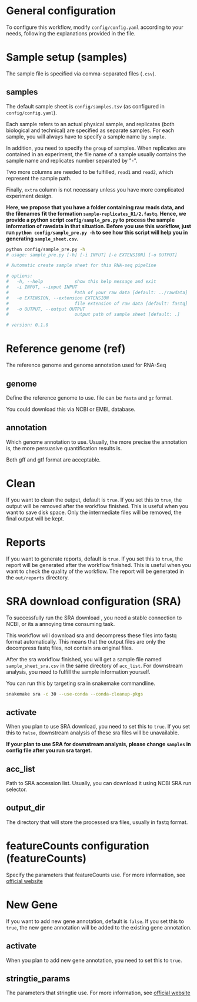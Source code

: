 # General configuration

To configure this workflow, modify `config/config.yaml` according to your needs, following the explanations provided in the file.

# Sample setup (samples)

The sample file is specified via comma-separated files (`.csv`).

## samples

The default sample sheet is `config/samples.tsv` (as configured in `config/config.yaml`).

Each sample refers to an actual physical sample, and replicates (both biological and technical) are specified as separate samples.
For each sample, you will always have to specify a sample name by `sample`.

In addition, you need to specify the `group` of samples. When replicates are contained in an experiment, the file name of a sample usually contains the sample name and replicates number separated by "-". 

Two more columns are needed to be fulfilled, `read1` and `read2`, which represent the sample path. 

Finally, `extra` column is not necessary unless you have more complicated experiment design.

**Here, we propose that you have a folder containing raw reads data, and the filenames fit the formation `sample-replicates_R1/2.fastq`. Hence, we provide a python script `config/sample_pre.py` to process the sample information of rawdata in that situation. Before you use this workflow, just run `python config/sample_pre.py -h` to see how this script will help you in generating `sample_sheet.csv`.**

```bash
python config/sample_pre.py -h
# usage: sample_pre.py [-h] [-i INPUT] [-e EXTENSION] [-o OUTPUT]

# Automatic create sample sheet for this RNA-seq pipeline

# options:
#   -h, --help            show this help message and exit
#   -i INPUT, --input INPUT
#                         Path of your raw data [default: ../rawdata]
#   -e EXTENSION, --extension EXTENSION
#                         file extension of raw data [default: fastq]
#   -o OUTPUT, --output OUTPUT
#                         output path of sample sheet [default: .]

# version: 0.1.0
```

# Reference genome (ref)

The reference genome and genome annotation used for RNA-Seq

## genome

Define the reference genome to use. file can be `fasta` and `gz` format.

You could download this via NCBI or EMBL database.

## annotation

Which genome annotation to use. Usually, the more precise the annotation is, the more persuasive quantification results is. 

Both gff and gtf format are acceptable.

# Clean

If you want to clean the output, default is `true`. If you set this to `true`, the output will be removed after the workflow finished.
This is useful when you want to save disk space. Only the intermediate files will be removed, the final output will be kept.

# Reports

If you want to generate reports, default is `true`. If you set this to `true`, the report will be generated after the workflow finished.
This is useful when you want to check the quality of the workflow. The report will be generated in the `out/reports` directory.

# SRA download configuration (SRA)

To successfully run the SRA download , you need a stable connection to NCBI, or its a annoying time consuming task.

This workflow will download sra and decompress these files into fastq format automatically. This means that the output files are only the decompress fastq files, not contain sra original files.

After the sra workflow finished, you will get a sample file named `sample_sheet_sra.csv` in the same directory of `acc_list`. For downstream analysis, you need to fulfill the sample information yourself.

You can run this by targeting sra in snakemake commandline.

```bash
snakemake sra -c 30 --use-conda --conda-cleanup-pkgs
```

## activate

When you plan to use SRA download, you need to set this to `true`. If you set this to `false`, downstream analysis of these sra files will be unavailable.

**If your plan to use SRA for downstream analysis, please change `samples` in config file after you run sra target.**

## acc_list

Path to SRA accession list. Usually, you can download it using NCBI SRA run selector.

## output_dir

The directory that will store the processed sra files, usually in fastq format. 

# featureCounts configuration (featureCounts)

Specify the parameters that featureCounts use. For more information, see [official website](https://subread.sourceforge.net/featureCounts.html)

# New Gene

If you want to add new gene annotation, default is `false`. If you set this to `true`, the new gene annotation will be added to the existing gene annotation. 

## activate

When you plan to add new gene annotation, you need to set this to `true`.

## stringtie_params

The parameters that stringtie use. For more information, see [official website](https://ccb.jhu.edu/software/stringtie/index.shtml?t=example)